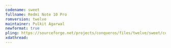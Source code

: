 ```yaml
---
codename: sweet
fullname: Redmi Note 10 Pro
romversion: twelve
maintainer: Pulkit Agarwal
newformat: true
pling: https://sourceforge.net/projects/conqueros/files/twelve/sweet/conquerOS-5.0-sweet-20211212-1645-OFFICIAL-gapps.zip/download
xdathread:
---
```

